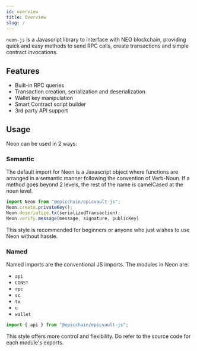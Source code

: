 ```yaml
---
id: overview
title: Overview
slug: /
---
```


`neon-js` is a Javascript library to interface with NEO blockchain, providing
quick and easy methods to send RPC calls, create transactions and simple
contract invocations.

## Features

- Built-in RPC queries
- Transaction creation, serialization and deserialization
- Wallet key manipulation
- Smart Contract script builder
- 3rd party API support

## Usage

Neon can be used in 2 ways:

### Semantic

The default import for Neon is a Javascript object where functions are arranged
in a semantic manner following the convention of Verb-Noun. If a method goes
beyond 2 levels, the rest of the name is camelCased at the noun level.

```js
import Neon from "@epicchain/epicvault-js";
Neon.create.privateKey();
Neon.deserialize.tx(serializedTransaction);
Neon.verify.message(message, signature, publicKey)
```

This style is recommended for beginners or anyone who just wishes to use Neon
without hassle.

### Named

Named imports are the conventional JS imports. The modules in Neon are:

- `api`
- `CONST`
- `rpc`
- `sc`
- `tx`
- `u`
- `wallet`

```js
import { api } from "@epicchain/epicvault-js";
```

This style offers more control and flexibility. Do refer to the source code for
each module's exports.
